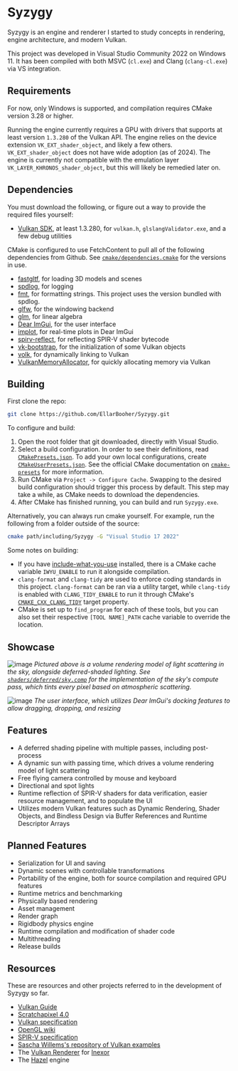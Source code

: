 # Syzygy

Syzygy is an engine and renderer I started to study concepts in rendering, engine architecture, and modern Vulkan.

This project was developed in Visual Studio Community 2022 on Windows 11. It has been compiled with both MSVC (`cl.exe`) and Clang (`clang-cl.exe`) via VS integration.

## Requirements

For now, only Windows is supported, and compilation requires CMake version 3.28 or higher.

Running the engine currently requires a GPU with drivers that supports at least version `1.3.280` of the Vulkan API. The engine relies on the device extension `VK_EXT_shader_object`, and likely a few others. `VK_EXT_shader_object` does not have wide adoption (as of 2024). The engine is currently not compatible with the emulation layer `VK_LAYER_KHRONOS_shader_object`, but this will likely be remedied later on.

## Dependencies

You must download the following, or figure out a way to provide the required files yourself:

- [Vulkan SDK](https://vulkan.lunarg.com/), at least 1.3.280, for `vulkan.h`, `glslangValidator.exe`, and a few debug utilities

CMake is configured to use FetchContent to pull all of the following dependencies from Github. See [`cmake/dependencies.cmake`](cmake/dependencies.cmake) for the versions in use.

- [fastgltf](https://github.com/spnda/fastgltf.git), for loading 3D models and scenes
- [spdlog](https://github.com/gabime/spdlog.git), for logging
- [fmt](https://github.com/fmtlib/fmt.git), for formatting strings. This project uses the version bundled with spdlog.
- [glfw](https://github.com/glfw/glfw.git), for the windowing backend
- [glm](https://github.com/g-truc/glm.git), for linear algebra
- [Dear ImGui](https://github.com/ocornut/imgui), for the user interface
- [implot](https://github.com/epezent/implot), for real-time plots in Dear ImGui
- [spirv-reflect](https://github.com/KhronosGroup/SPIRV-Reflect.git), for reflecting SPIR-V shader bytecode
- [vk-bootstrap](https://github.com/charles-lunarg/vk-bootstrap.git), for the initialization of some Vulkan objects
- [volk](https://github.com/zeux/volk.git), for dynamically linking to Vulkan
- [VulkanMemoryAllocator](https://github.com/GPUOpen-LibrariesAndSDKs/VulkanMemoryAllocator.git), for quickly allocating memory via Vulkan

## Building

First clone the repo:

```bash
git clone https://github.com/EllarBooher/Syzygy.git
```

To configure and build:

1. Open the root folder that git downloaded, directly with Visual Studio.
2. Select a build configuration. In order to see their definitions, read [`CMakePresets.json`](CMakePresets.json). To add your own local configurations, create [`CMakeUserPresets.json`](CMakeUserPresets.json). See the official CMake documentation on [`cmake-presets`](https://cmake.org/cmake/help/latest/manual/cmake-presets.7.html) for more information.
3. Run CMake via `Project -> Configure Cache`. Swapping to the desired build configuration should trigger this process by default. This step may take a while, as CMake needs to download the dependencies.
4. After CMake has finished running, you can build and run `Syzygy.exe`.

Alternatively, you can always run cmake yourself. For example, run the following from a folder outside of the source:

```bash
cmake path/including/Syzygy -G "Visual Studio 17 2022"
```

Some notes on building:

- If you have [include-what-you-use](https://github.com/include-what-you-use/include-what-you-use) installed, there is a CMake cache variable `IWYU_ENABLE` to run it alongside compilation.
- `clang-format` and `clang-tidy` are used to enforce coding standards in this project. `clang-format` can be ran via a utility target, while `clang-tidy` is enabled with `CLANG_TIDY_ENABLE` to run it through CMake's [`CMAKE_CXX_CLANG_TIDY`](https://cmake.org/cmake/help/latest/variable/CMAKE_LANG_CLANG_TIDY.html) target property.
- CMake is set up to `find_program` for each of these tools, but you can also set their respective `[TOOL NAME]_PATH` cache variable to override the location.

## Showcase

![image](assets/screenshots/sunset_maximized.png)
*Pictured above is a volume rendering model of light scattering in the sky, alongside deferred-shaded lighting. See [`shaders/deferred/sky.comp`](shaders/deferred/sky.comp) for the implementation of the sky's compute pass, which tints every pixel based on atmospheric scattering.*

![image](assets/screenshots/teal_day.png)
*The user interface, which utilizes Dear ImGui's docking features to allow dragging, dropping, and resizing*

## Features

- A deferred shading pipeline with multiple passes, including post-process
- A dynamic sun with passing time, which drives a volume rendering model of light scattering
- Free flying camera controlled by mouse and keyboard
- Directional and spot lights
- Runtime reflection of SPIR-V shaders for data verification, easier resource management, and to populate the UI
- Utilizes modern Vulkan features such as Dynamic Rendering, Shader Objects, and Bindless Design via Buffer References and Runtime Descriptor Arrays

## Planned Features

- Serialization for UI and saving
- Dynamic scenes with controllable transformations
- Portability of the engine, both for source compilation and required GPU features
- Runtime metrics and benchmarking
- Physically based rendering
- Asset management
- Render graph
- Rigidbody physics engine
- Runtime compilation and modification of shader code
- Multithreading
- Release builds

## Resources

These are resources and other projects referred to in the development of Syzygy so far.

- [Vulkan Guide](https://vkguide.dev/)
- [Scratchapixel 4.0](https://www.scratchapixel.com/index.html)
- [Vulkan specification](https://registry.khronos.org/vulkan/specs/1.3-extensions/html/vkspec.html)
- [OpenGL wiki](https://www.khronos.org/opengl/wiki/Core_Language_(GLSL))
- [SPIR-V specification](https://registry.khronos.org/SPIR-V/specs/unified1/SPIRV.html)
- [Sascha Willems's repository of Vulkan examples](https://github.com/SaschaWillems/Vulkan)
- The [Vulkan Renderer](https://github.com/inexorgame/vulkan-renderer) for [Inexor](https://inexor.org/)
- The [Hazel](https://github.com/TheCherno/Hazel) engine
